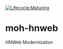 [![Lifecycle:Maturing](https://img.shields.io/badge/Lifecycle-Maturing-007EC6)](<Redirect-URL>)
# moh-hnweb
HNWeb Modernization
